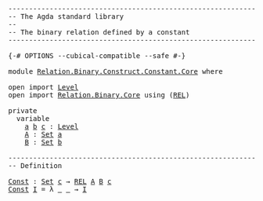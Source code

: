 <pre class="Agda"><a id="1" class="Comment">------------------------------------------------------------------------</a>
<a id="74" class="Comment">-- The Agda standard library</a>
<a id="103" class="Comment">--</a>
<a id="106" class="Comment">-- The binary relation defined by a constant</a>
<a id="151" class="Comment">------------------------------------------------------------------------</a>

<a id="225" class="Symbol">{-#</a> <a id="229" class="Keyword">OPTIONS</a> <a id="237" class="Pragma">--cubical-compatible</a> <a id="258" class="Pragma">--safe</a> <a id="265" class="Symbol">#-}</a>

<a id="270" class="Keyword">module</a> <a id="277" href="Relation.Binary.Construct.Constant.Core.html" class="Module">Relation.Binary.Construct.Constant.Core</a> <a id="317" class="Keyword">where</a>

<a id="324" class="Keyword">open</a> <a id="329" class="Keyword">import</a> <a id="336" href="Level.html" class="Module">Level</a>
<a id="342" class="Keyword">open</a> <a id="347" class="Keyword">import</a> <a id="354" href="Relation.Binary.Core.html" class="Module">Relation.Binary.Core</a> <a id="375" class="Keyword">using</a> <a id="381" class="Symbol">(</a><a id="382" href="Relation.Binary.Core.html#780" class="Function">REL</a><a id="385" class="Symbol">)</a>

<a id="388" class="Keyword">private</a>
  <a id="398" class="Keyword">variable</a>
    <a id="411" href="Relation.Binary.Construct.Constant.Core.html#411" class="Generalizable">a</a> <a id="413" href="Relation.Binary.Construct.Constant.Core.html#413" class="Generalizable">b</a> <a id="415" href="Relation.Binary.Construct.Constant.Core.html#415" class="Generalizable">c</a> <a id="417" class="Symbol">:</a> <a id="419" href="Agda.Primitive.html#742" class="Postulate">Level</a>
    <a id="429" href="Relation.Binary.Construct.Constant.Core.html#429" class="Generalizable">A</a> <a id="431" class="Symbol">:</a> <a id="433" href="Agda.Primitive.html#388" class="Primitive">Set</a> <a id="437" href="Relation.Binary.Construct.Constant.Core.html#411" class="Generalizable">a</a>
    <a id="443" href="Relation.Binary.Construct.Constant.Core.html#443" class="Generalizable">B</a> <a id="445" class="Symbol">:</a> <a id="447" href="Agda.Primitive.html#388" class="Primitive">Set</a> <a id="451" href="Relation.Binary.Construct.Constant.Core.html#413" class="Generalizable">b</a>

<a id="454" class="Comment">------------------------------------------------------------------------</a>
<a id="527" class="Comment">-- Definition</a>

<a id="Const"></a><a id="542" href="Relation.Binary.Construct.Constant.Core.html#542" class="Function">Const</a> <a id="548" class="Symbol">:</a> <a id="550" href="Agda.Primitive.html#388" class="Primitive">Set</a> <a id="554" href="Relation.Binary.Construct.Constant.Core.html#415" class="Generalizable">c</a> <a id="556" class="Symbol">→</a> <a id="558" href="Relation.Binary.Core.html#780" class="Function">REL</a> <a id="562" href="Relation.Binary.Construct.Constant.Core.html#429" class="Generalizable">A</a> <a id="564" href="Relation.Binary.Construct.Constant.Core.html#443" class="Generalizable">B</a> <a id="566" href="Relation.Binary.Construct.Constant.Core.html#415" class="Generalizable">c</a>
<a id="568" href="Relation.Binary.Construct.Constant.Core.html#542" class="Function">Const</a> <a id="574" href="Relation.Binary.Construct.Constant.Core.html#574" class="Bound">I</a> <a id="576" class="Symbol">=</a> <a id="578" class="Symbol">λ</a> <a id="580" href="Relation.Binary.Construct.Constant.Core.html#580" class="Bound">_</a> <a id="582" href="Relation.Binary.Construct.Constant.Core.html#582" class="Bound">_</a> <a id="584" class="Symbol">→</a> <a id="586" href="Relation.Binary.Construct.Constant.Core.html#574" class="Bound">I</a>
</pre>